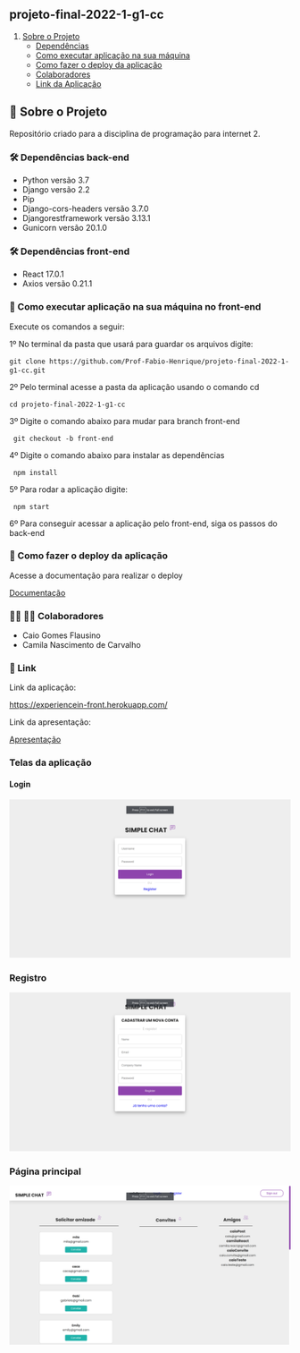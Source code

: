 ## projeto-final-2022-1-g1-cc

1. [Sobre o Projeto](#sobre-o-projeto)
    * [Dependências](#Dependências)
    * [Como executar aplicação na sua máquina](#Como_executar_aplicação_na_sua_máquina)
    * [Como fazer  o deploy da aplicação](#Como_fazer_o_deploy_da_aplicação)
    * [Colaboradores](#Colaboradores)
    * [Link da Aplicação](#link)

## :rocket: Sobre o Projeto

Repositório criado para a disciplina de programação para internet 2.


### :hammer_and_wrench: Dependências back-end

- Python versão 3.7
- Django versão 2.2
- Pip
- Django-cors-headers versão 3.7.0
- Djangorestframework versão 3.13.1
- Gunicorn versão 20.1.0

### :hammer_and_wrench: Dependências front-end

- React 17.0.1
- Axios versão 0.21.1

### :wrench: Como executar aplicação na sua máquina no front-end

Execute os comandos a seguir:

1º No terminal da pasta que usará para guardar os arquivos digite:

```
git clone https://github.com/Prof-Fabio-Henrique/projeto-final-2022-1-g1-cc.git
```

2º Pelo terminal acesse a pasta da aplicação usando o comando cd

```
cd projeto-final-2022-1-g1-cc
```
3º Digite o comando abaixo para mudar para branch front-end

```
 git checkout -b front-end
```

4º Digite o comando abaixo para instalar as dependências

```
 npm install 
``` 

5º Para rodar a aplicação digite:

```
 npm start
```
6º Para conseguir acessar a aplicação pelo front-end, siga os passos do back-end
### :hammer: Como fazer o deploy da aplicação

Acesse a documentação para realizar o deploy

[Documentação](https://github.com/Prof-Fabio-Henrique/projeto-final-2022-1-g1-cc/blob/api/documentos/Documento%20de%20implanta%C3%A7%C3%A3o%20Simple%20Chat%20-%20PPI2.pdf)

### :woman_student: :man_student:  Colaboradores

- Caio Gomes Flausino
- Camila Nascimento de Carvalho

### :link: Link

Link da aplicação: 

https://experiencein-front.herokuapp.com/

Link da apresentação:

[Apresentação](https://drive.google.com/file/d/1BNH_4BuKfslsVj5_CnUbkXETAX8PMtKj/view)

### Telas da aplicação

#### Login
![Login](./ui_figures/login.png)

### Registro
![Login](./ui_figures/register.png)

### Página principal
![Login](./ui_figures/main_page.png)